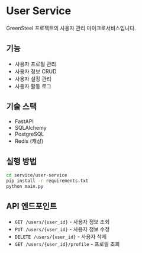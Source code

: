 # User Service

GreenSteel 프로젝트의 사용자 관리 마이크로서비스입니다.

## 기능
- 사용자 프로필 관리
- 사용자 정보 CRUD
- 사용자 설정 관리
- 사용자 활동 로그

## 기술 스택
- FastAPI
- SQLAlchemy
- PostgreSQL
- Redis (캐싱)

## 실행 방법
```bash
cd service/user-service
pip install -r requirements.txt
python main.py
```

## API 엔드포인트
- `GET /users/{user_id}` - 사용자 정보 조회
- `PUT /users/{user_id}` - 사용자 정보 수정
- `DELETE /users/{user_id}` - 사용자 삭제
- `GET /users/{user_id}/profile` - 프로필 조회 